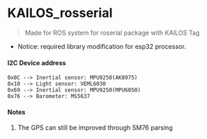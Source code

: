 # KAILOS_rosserial
> Made for ROS system for roserial package with KAILOS Tag
* Notice: required library modification for esp32 processor.

#### I2C Device address
```
0x0C --> Inertial sensor: MPU9250(AK8975)
0x10 --> Light sensor: VEML6030 
0x69 --> Inertial sensor: MPU9250(MPU6050)
0x76 --> Barometer: MS5637
```

#### Notes
1. The GPS can still be improved through SM76 parsing